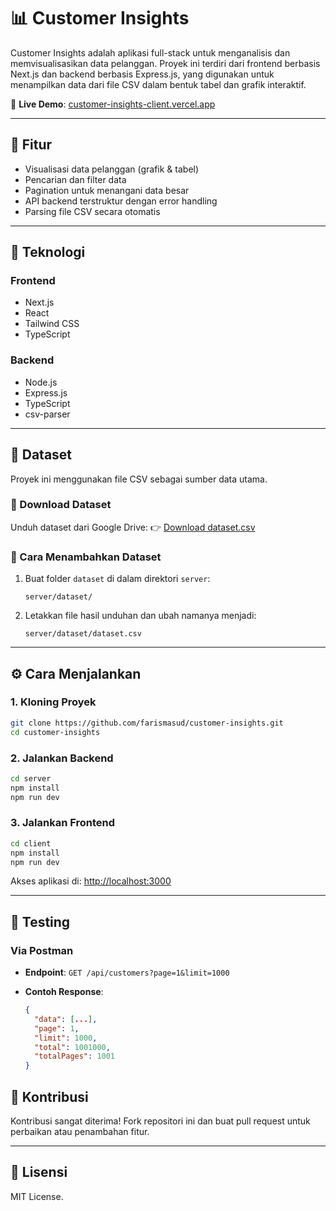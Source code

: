 # 📊 Customer Insights

Customer Insights adalah aplikasi full-stack untuk menganalisis dan memvisualisasikan data pelanggan. Proyek ini terdiri dari frontend berbasis Next.js dan backend berbasis Express.js, yang digunakan untuk menampilkan data dari file CSV dalam bentuk tabel dan grafik interaktif.

🔗 **Live Demo**: [customer-insights-client.vercel.app](https://customer-insights-client.vercel.app)

---

## 🚀 Fitur

* Visualisasi data pelanggan (grafik & tabel)
* Pencarian dan filter data
* Pagination untuk menangani data besar
* API backend terstruktur dengan error handling
* Parsing file CSV secara otomatis

---

## 🧰 Teknologi

### Frontend

* Next.js
* React
* Tailwind CSS
* TypeScript

### Backend

* Node.js
* Express.js
* TypeScript
* csv-parser

---

## 📂 Dataset

Proyek ini menggunakan file CSV sebagai sumber data utama.

### 🔗 Download Dataset

Unduh dataset dari Google Drive:
👉 [Download dataset.csv](https://drive.google.com/drive/folders/1HVo8J2_3br3HznEu4hNNramlrY6ap1ad?usp=sharing)

### 📆 Cara Menambahkan Dataset

1. Buat folder `dataset` di dalam direktori `server`:

   ```
   server/dataset/
   ```
2. Letakkan file hasil unduhan dan ubah namanya menjadi:

   ```
   server/dataset/dataset.csv
   ```

---

## ⚙️ Cara Menjalankan

### 1. Kloning Proyek

```bash
git clone https://github.com/farismasud/customer-insights.git
cd customer-insights
```

### 2. Jalankan Backend

```bash
cd server
npm install
npm run dev
```

### 3. Jalankan Frontend

```bash
cd client
npm install
npm run dev
```

Akses aplikasi di: [http://localhost:3000](http://localhost:3000)

---

## 🥪 Testing

### Via Postman

* **Endpoint**:
  `GET /api/customers?page=1&limit=1000`
* **Contoh Response**:

  ```json
  {
    "data": [...],
    "page": 1,
    "limit": 1000,
    "total": 1001000,
    "totalPages": 1001
  }
  ```

## 🙌 Kontribusi

Kontribusi sangat diterima! Fork repositori ini dan buat pull request untuk perbaikan atau penambahan fitur.

---

## 📄 Lisensi

MIT License.
